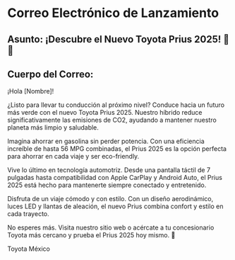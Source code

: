 # Correo Electrónico de Lanzamiento

## Asunto: ¡Descubre el Nuevo Toyota Prius 2025! 🚗✨

## Cuerpo del Correo:

¡Hola [Nombre]!

¿Listo para llevar tu conducción al próximo nivel? Conduce hacia un futuro más verde con el nuevo Toyota Prius 2025. Nuestro híbrido reduce significativamente las emisiones de CO2, ayudando a mantener nuestro planeta más limpio y saludable.

Imagina ahorrar en gasolina sin perder potencia. Con una eficiencia increíble de hasta 56 MPG combinadas, el Prius 2025 es la opción perfecta para ahorrar en cada viaje y ser eco-friendly.

Vive lo último en tecnología automotriz. Desde una pantalla táctil de 7 pulgadas hasta compatibilidad con Apple CarPlay y Android Auto, el Prius 2025 está hecho para mantenerte siempre conectado y entretenido.

Disfruta de un viaje cómodo y con estilo. Con un diseño aerodinámico, luces LED y llantas de aleación, el nuevo Prius combina confort y estilo en cada trayecto.

No esperes más. Visita nuestro sitio web o acércate a tu concesionario Toyota más cercano y prueba el Prius 2025 hoy mismo. 🌟

Toyota México


